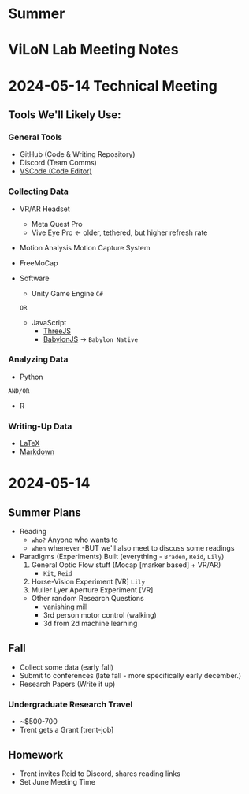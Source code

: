 # Summer
# ViLoN Lab Meeting Notes

# 2024-05-14 Technical Meeting

## Tools We'll Likely Use:
### General Tools
- GitHub (Code & Writing Repository)
- Discord (Team Comms)
- [VSCode (Code Editor)](https://code.visualstudio.com/)

### Collecting Data
- VR/AR Headset
    - Meta Quest Pro
    - Vive Eye Pro <- older, tethered, but higher refresh rate
- Motion Analysis Motion Capture System
- FreeMoCap
- Software
    - Unity Game Engine `C#`
    
    `OR`

    - JavaScript
        - [ThreeJS](https://threejs.org/)
        - [BabylonJS](https://www.babylonjs.com/) -> `Babylon Native`

### Analyzing Data
- Python

`AND/OR`

- R

### Writing-Up Data
- [LaTeX](https://www.overleaf.com/learn/latex/Learn_LaTeX_in_30_minutes)
- [Markdown](https://www.markdownguide.org/)
    
# 2024-05-14

## Summer Plans
- Reading
    - `who?` Anyone who wants to
    - `when` whenever -BUT we'll also meet to discuss some readings
- Paradigms (Experiments) Built (everything - `Braden`, `Reid`, `Lily`)
    1. General Optic Flow stuff (Mocap [marker based] + VR/AR)
        - `Kit`, `Reid`
    2. Horse-Vision Experiment [VR] `Lily`
    3. Muller Lyer Aperture Experiment [VR]
    - Other random Research Questions
        - vanishing mill
        - 3rd person motor control (walking)
        - 3d from 2d machine learning


## Fall 
- Collect some data (early fall)
- Submit to conferences (late fall - more specifically early december.)
- Research Papers (Write it up)

### Undergraduate Research Travel
- ~$500-700
- Trent gets a Grant [trent-job]

## Homework
- Trent invites Reid to Discord, shares reading links
- Set June Meeting Time

